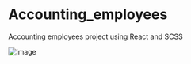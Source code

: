 # Accounting_employees
Accounting employees project using React and SCSS

![image](https://user-images.githubusercontent.com/62139765/188080390-4ff1f294-5f8b-4a92-8af6-3e7727881e6a.png)

